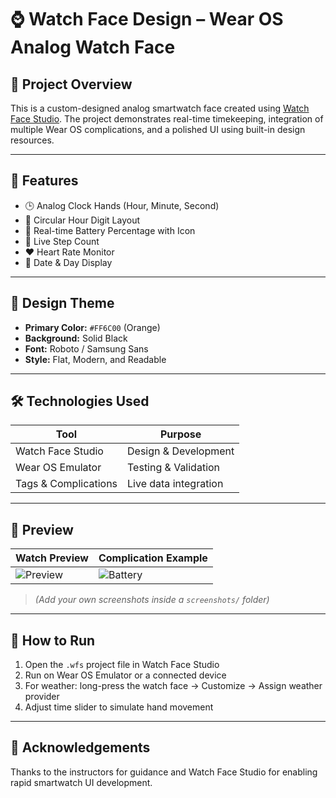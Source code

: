 # ⌚ Watch Face Design – Wear OS Analog Watch Face

## 🎯 Project Overview

This is a custom-designed analog smartwatch face created using [Watch Face Studio](https://developer.samsung.com/watch-face-studio/). The project demonstrates real-time timekeeping, integration of multiple Wear OS complications, and a polished UI using built-in design resources.

---

## 🧩 Features

- 🕒 Analog Clock Hands (Hour, Minute, Second)
- 🔢 Circular Hour Digit Layout
- 🔋 Real-time Battery Percentage with Icon
- 👟 Live Step Count
- ❤️ Heart Rate Monitor
- 📅 Date & Day Display

---

## 🎨 Design Theme

- **Primary Color:** `#FF6C00` (Orange)
- **Background:** Solid Black
- **Font:** Roboto / Samsung Sans
- **Style:** Flat, Modern, and Readable

---

## 🛠️ Technologies Used

| Tool               | Purpose                     |
|--------------------|-----------------------------|
| Watch Face Studio  | Design & Development        |
| Wear OS Emulator   | Testing & Validation        |
| Tags & Complications | Live data integration     |

---

## 📸 Preview

| Watch Preview | Complication Example |
|---------------|----------------------|
| ![Preview](./screenshots/1.png) | ![Battery](./screenshots/2.png) |

> *(Add your own screenshots inside a `screenshots/` folder)*

---

## 🧪 How to Run

1. Open the `.wfs` project file in Watch Face Studio
2. Run on Wear OS Emulator or a connected device
3. For weather: long-press the watch face → Customize → Assign weather provider
4. Adjust time slider to simulate hand movement

---


## 🙌 Acknowledgements

Thanks to the instructors for guidance and Watch Face Studio for enabling rapid smartwatch UI development.
